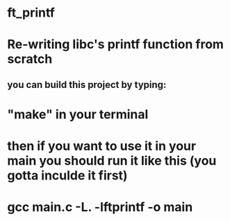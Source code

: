 # ft_printf
# Re-writing libc's printf function from scratch
## you can build this project by typing:
# "make" in your terminal
# then if you want to use it in your main you should run it like this (you gotta inculde it first)
# gcc main.c -L. -lftprintf -o main
